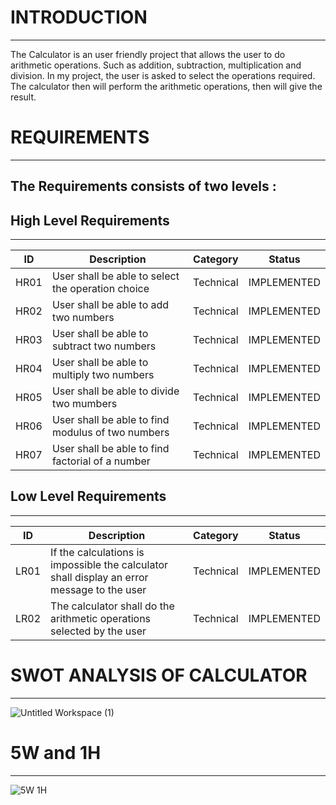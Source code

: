 # INTRODUCTION 
---------------------------------------------------------------------------------------------------------------------------------------------------------------------------------

The Calculator is an user friendly project that allows the user to do arithmetic operations. Such as addition, subtraction, multiplication and division. In my project, the user is asked to select the operations required. The calculator then will perform the arithmetic operations, then will give the result.

# REQUIREMENTS 
---------------------------------------------------------------------------------------------------------------------------------------------------------------------------------

The Requirements consists of two levels :
---------------------------------------------------------------------------------------------------------------------------------------------------------------------------------
 ## High Level Requirements 
 --------------------------------------------------------------------------------------------------------------------------------------------------------------------------------

| ID | Description | 	Category | Status |
|------|---------------------------------------------------|-----------|-------------|
| HR01 | User shall be able to select the operation choice | Technical | IMPLEMENTED |
| HR02 | User shall be able to add two numbers             | Technical | IMPLEMENTED |
| HR03 | User shall be able to subtract two numbers        | Technical | IMPLEMENTED |
| HR04 | User shall be able to multiply two numbers        | Technical | IMPLEMENTED |
| HR05 | User shall be able to divide two mumbers          | Technical | IMPLEMENTED |
| HR06 | User shall be able to find modulus of two numbers | Technical | IMPLEMENTED |
| HR07 | User shall be able to find factorial of a number  | Technical | IMPLEMENTED |

## Low Level Requirements 
---------------------------------------------------------------------------------------------------------------------------------------------------------------------------------

| ID | Description | Category | Status |
|------|---------------------------------------------------------------------------------------------|-----------|-------------|
| LR01 | If the calculations is impossible the calculator shall display an error message to the user | Technical | IMPLEMENTED |
| LR02 | The calculator shall do the arithmetic operations selected by the user                      | Technical | IMPLEMENTED |
    
# SWOT ANALYSIS OF CALCULATOR 
---------------------------------------------------------------------------------------------------------------------------------------------------------------------------------

![Untitled Workspace (1)](https://user-images.githubusercontent.com/98872937/156564177-fced696b-165f-4aed-a9f2-b9527f2e1464.jpg)

# 5W and 1H 
---------------------------------------------------------------------------------------------------------------------------------------------------------------------------------

![5W 1H](https://user-images.githubusercontent.com/98872937/156577308-046e1a01-c350-4b27-b313-e25a65be5eac.jpg)
